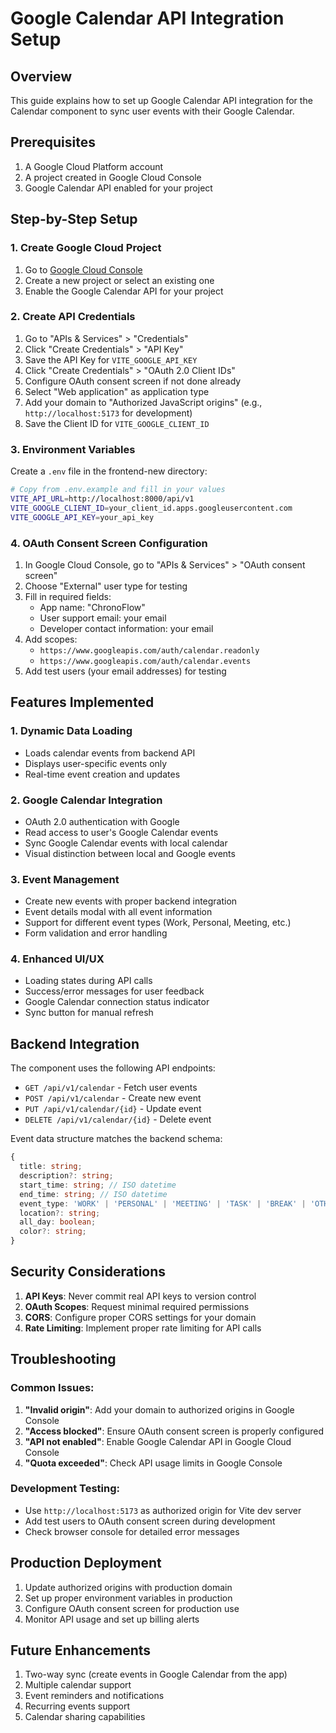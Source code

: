 # Google Calendar API Integration Setup

## Overview

This guide explains how to set up Google Calendar API integration for the Calendar component to sync user events with their Google Calendar.

## Prerequisites

1. A Google Cloud Platform account
2. A project created in Google Cloud Console
3. Google Calendar API enabled for your project

## Step-by-Step Setup

### 1. Create Google Cloud Project

1. Go to [Google Cloud Console](https://console.cloud.google.com/)
2. Create a new project or select an existing one
3. Enable the Google Calendar API for your project

### 2. Create API Credentials

1. Go to "APIs & Services" > "Credentials"
2. Click "Create Credentials" > "API Key"
3. Save the API Key for `VITE_GOOGLE_API_KEY`
4. Click "Create Credentials" > "OAuth 2.0 Client IDs"
5. Configure OAuth consent screen if not done already
6. Select "Web application" as application type
7. Add your domain to "Authorized JavaScript origins" (e.g., `http://localhost:5173` for development)
8. Save the Client ID for `VITE_GOOGLE_CLIENT_ID`

### 3. Environment Variables

Create a `.env` file in the frontend-new directory:

```bash
# Copy from .env.example and fill in your values
VITE_API_URL=http://localhost:8000/api/v1
VITE_GOOGLE_CLIENT_ID=your_client_id.apps.googleusercontent.com
VITE_GOOGLE_API_KEY=your_api_key
```

### 4. OAuth Consent Screen Configuration

1. In Google Cloud Console, go to "APIs & Services" > "OAuth consent screen"
2. Choose "External" user type for testing
3. Fill in required fields:
   - App name: "ChronoFlow"
   - User support email: your email
   - Developer contact information: your email
4. Add scopes:
   - `https://www.googleapis.com/auth/calendar.readonly`
   - `https://www.googleapis.com/auth/calendar.events`
5. Add test users (your email addresses) for testing

## Features Implemented

### 1. Dynamic Data Loading

- Loads calendar events from backend API
- Displays user-specific events only
- Real-time event creation and updates

### 2. Google Calendar Integration

- OAuth 2.0 authentication with Google
- Read access to user's Google Calendar events
- Sync Google Calendar events with local calendar
- Visual distinction between local and Google events

### 3. Event Management

- Create new events with proper backend integration
- Event details modal with all event information
- Support for different event types (Work, Personal, Meeting, etc.)
- Form validation and error handling

### 4. Enhanced UI/UX

- Loading states during API calls
- Success/error messages for user feedback
- Google Calendar connection status indicator
- Sync button for manual refresh

## Backend Integration

The component uses the following API endpoints:

- `GET /api/v1/calendar` - Fetch user events
- `POST /api/v1/calendar` - Create new event
- `PUT /api/v1/calendar/{id}` - Update event
- `DELETE /api/v1/calendar/{id}` - Delete event

Event data structure matches the backend schema:

```typescript
{
  title: string;
  description?: string;
  start_time: string; // ISO datetime
  end_time: string; // ISO datetime
  event_type: 'WORK' | 'PERSONAL' | 'MEETING' | 'TASK' | 'BREAK' | 'OTHER';
  location?: string;
  all_day: boolean;
  color?: string;
}
```

## Security Considerations

1. **API Keys**: Never commit real API keys to version control
2. **OAuth Scopes**: Request minimal required permissions
3. **CORS**: Configure proper CORS settings for your domain
4. **Rate Limiting**: Implement proper rate limiting for API calls

## Troubleshooting

### Common Issues:

1. **"Invalid origin"**: Add your domain to authorized origins in Google Console
2. **"Access blocked"**: Ensure OAuth consent screen is properly configured
3. **"API not enabled"**: Enable Google Calendar API in Google Cloud Console
4. **"Quota exceeded"**: Check API usage limits in Google Console

### Development Testing:

- Use `http://localhost:5173` as authorized origin for Vite dev server
- Add test users to OAuth consent screen during development
- Check browser console for detailed error messages

## Production Deployment

1. Update authorized origins with production domain
2. Set up proper environment variables in production
3. Configure OAuth consent screen for production use
4. Monitor API usage and set up billing alerts

## Future Enhancements

1. Two-way sync (create events in Google Calendar from the app)
2. Multiple calendar support
3. Event reminders and notifications
4. Recurring events support
5. Calendar sharing capabilities
